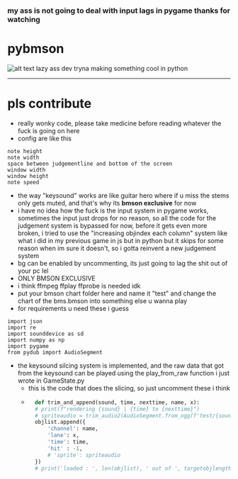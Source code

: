 ### my ass is not going to deal with input lags in pygame thanks for watching
# pybmson
![alt text](https://bluestar.s-ul.eu/o8B0fnsQ)
lazy ass dev tryna making something cool in python

---

# pls contribute
- really wonky code, please take medicine before reading whatever the fuck is going on here
- config are like this
```
note height
note width
space between judgementline and bottom of the screen
window width
window height
note speed
```
- the way "keysound" works are like guitar hero where if u miss the stems only gets muted, and that's why its **bmson exclusive** for now
- i have no idea how the fuck is the input system in pygame works, sometimes the input just drops for no reason, so all the code for the judgement system is bypassed for now, before it gets even more broken, i tried to use the "increasing objindex each column" system like what i did in my previous game in js but in python but it skips for some reason when im sure it doesn't, so i gotta reinvent a new judgement system
- bg can be enabled by uncommenting, its just going to lag the shit out of your pc lel
- ONLY BMSON EXCLUSIVE
- i think ffmpeg ffplay ffprobe is needed idk
- put your bmson chart folder here and name it "test" and change the chart of the bms.bmson into something else u wanna play
- for requirements u need these i guess
```
import json
import re
import sounddevice as sd
import numpy as np
import pygame
from pydub import AudioSegment
```
- the keysound silcing system is implemented, and the raw data that got from the keysound can be played using the play_from_raw function i just wrote in GameState.py
    - this is the code that does the slicing, so just uncomment these i think
    - ```py 
        def trim_and_append(sound, time, nexttime, name, x):
        # print(f"rendering {sound} | {time} to {nexttime}")
        # spriteaudio = trim_audio2(AudioSegment.from_ogg(f'test/{sound}'), (time), (nexttime))
        objlist.append({
            'channel': name,
            'lane': x,
            'time': time,
            'hit' : -1,
            # 'sprite': spriteaudio
        })
        # print('loaded : ', len(objlist), ' out of ', targetobjlength)
        ```
